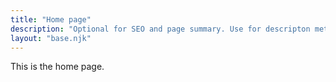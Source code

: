 ```yaml
---
title: "Home page"
description: "Optional for SEO and page summary. Use for descripton meta tag."
layout: "base.njk"
---
```


This is the home page.
